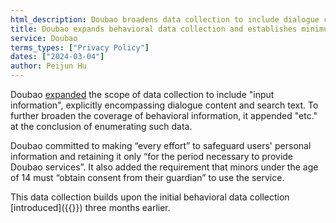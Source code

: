 ```yaml
---
html_description: Doubao broadens data collection to include dialogue content and search text, with safeguards and guardian consent for minors under 14.
title: Doubao expands behavioral data collection and establishes minimum age
service: Doubao
terms_types: ["Privacy Policy"]
dates: ["2024-03-04"]
author: Peijun Hu
---
```


Doubao [expanded](https://github.com/OpenTermsArchive/GenAI-versions/commit/ada4e457907c93f9073efddf755c27ab3ff7ac58) the scope of data collection to include "input information", explicitly encompassing dialogue content and search text. To further broaden the coverage of behavioral information, it appended "etc." at the conclusion of enumerating such data.

Doubao committed to making “every effort” to safeguard users' personal information and retaining it only “for the period necessary to provide Doubao services”. It also added the requirement that minors under the age of 14 must “obtain consent from their guardian” to use the service.

This data collection builds upon the initial behavioral data collection [introduced]({{<relref path="doubao-starts-tracking-users-behavioral-data">}}) three months earlier.
